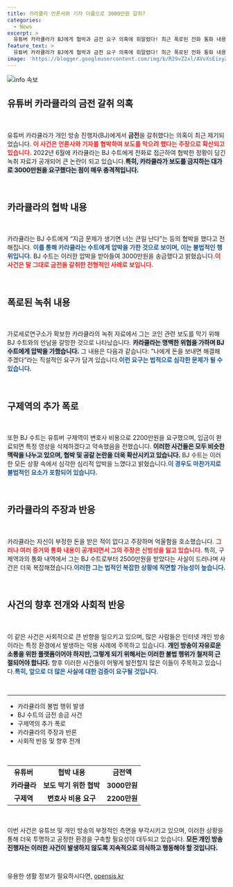 ```yaml
---
title: 카라큘라 언론사와 기자 이름으로 3000만원 갈취?
categories:
  - News
excerpt: >
  유튜버 카라큘라가 BJ에게 협박과 금전 요구 의혹에 휘말렸다! 최근 폭로된 전화 통화 내용을 통해 3000만원을 갈취했다는 주장이 제기되며, 논란이 가열되고 있다. 과연 진실은 무엇일까? 클릭해서 확인해보세요!
feature_text: >
  유튜버 카라큘라가 BJ에게 협박과 금전 요구 의혹에 휘말렸다! 최근 폭로된 전화 통화 내용을 통해 3000만원을 갈취했다는 주장이 제기되며, 논란이 가열되고 있다. 과연 진실은 무엇일까? 클릭해서 확인해보세요!
image: 'https://blogger.googleusercontent.com/img/b/R29vZ2xl/AVvXsEixyZcFfHzMRdzZMjFBmAUKJYCLCGyLL1o632UiGVXcaFdKo_bkvkuCioo0uUKlGfBVcT3P84aROyZIXSBEx3Aw5nCQ3pTgDom1WDC4m8eifvWiAmWEEVb4x6G_l8C0QH225ldMjyaFvpxGEBGNO37VmDTDMHGhJPq73UglMfDca1-0aw/s1600/blogspot.png'
---
```


<p><img src="https://blogger.googleusercontent.com/img/b/R29vZ2xl/AVvXsEixyZcFfHzMRdzZMjFBmAUKJYCLCGyLL1o632UiGVXcaFdKo_bkvkuCioo0uUKlGfBVcT3P84aROyZIXSBEx3Aw5nCQ3pTgDom1WDC4m8eifvWiAmWEEVb4x6G_l8C0QH225ldMjyaFvpxGEBGNO37VmDTDMHGhJPq73UglMfDca1-0aw/s1600/blogspot.png" alt="info 속보" /></p>

<h2 data-ke-size="size26">유튜버 카라큘라의 금전 갈취 의혹</h2>

<p data-ke-size="size16">&nbsp;</p>  

<p>유튜버 카라큘라가 개인 방송 진행자(BJ)에게서 <b>금전</b>을 갈취했다는 의혹이 최근 제기되었습니다. <b><span style="color: #ee2323;">이 사건은 언론사와 기자를 협박하여 보도를 막으려 했다는 주장으로 확산되고 있습니다.</span></b> 2022년 6월에 카라큘라는 BJ 수트에게 전화로 접근하여 협박한 정황이 담긴 녹취 자료가 공개되어 큰 논란이 되고 있습니다.<b><span style="background-color: #21538527;">특히, 카라큘라가 보도를 금지하는 대가로 3000만원을 요구했다는 점이 매우 충격적입니다.</span></b></p>

<p data-ke-size="size16">&nbsp;</p>  

<h2 data-ke-size="size26">카라큘라의 협박 내용</h2>

<p data-ke-size="size16">&nbsp;</p>  

<p>카라큘라는 BJ 수트에게 “지금 문제가 생기면 너는 큰일 난다”는 등의 협박을 했다고 전해집니다. <b><span style="color: #1a5490;">이를 통해 카라큘라는 수트에게 압박을 가한 것으로 보이며, 이는 불법적인 행위입니다.</span></b> BJ 수트는 이러한 압박을 받아들여 3000만원을 송금했다고 밝혔습니다.<b><span style="color: #ee2323;">이 사건은 말 그대로 금전을 갈취한 전형적인 사례로 보입니다.</span></b></p>

<p data-ke-size="size16">&nbsp;</p>  

<h2 data-ke-size="size26">폭로된 녹취 내용</h2>

<p data-ke-size="size16">&nbsp;</p>  

<p>가로세로연구소가 확보한 카라큘라의 녹취 자료에서 그는 코인 관련 보도를 막기 위해 BJ 수트와의 만남을 갈망한 것으로 나타났습니다. <b><span style="background-color: #21538527;">카라큘라는 명백한 위협을 가하며 BJ 수트에게 압박을 가했습니다.</span></b> 그 내용은 다음과 같습니다: “나에게 돈을 보내면 해결해 주겠다”라는 직설적인 요구가 담겨 있습니다.<b><span style="color: #1a5490;">이런 요구는 법적으로 심각한 문제가 될 수 있습니다.</span></b></p>

<p data-ke-size="size16">&nbsp;</p>  

<h2 data-ke-size="size26">구제역의 추가 폭로</h2>

<p data-ke-size="size16">&nbsp;</p>  

<p>또한 BJ 수트는 유튜버 구제역이 변호사 비용으로 2200만원을 요구했으며, 입금이 완료되면 특정 영상을 삭제하겠다고 약속했음을 전했습니다. <b><span style="background-color: #21538527;">이러한 사건들은 모두 비슷한 맥락을 나누고 있으며, 협박 및 공갈 논란을 더욱 확산시키고 있습니다.</span></b> BJ 수트는 이러한 모든 상황 속에서 심각한 심리적 압박을 느꼈다고 밝혔습니다.<b><span style="color: #1a5490;">이 경우도 마찬가지로 불법적인 요소가 포함되어 있습니다.</span></b></p>

<p data-ke-size="size16">&nbsp;</p>  

<h2 data-ke-size="size26">카라큘라의 주장과 반응</h2>

<p data-ke-size="size16">&nbsp;</p>  

<p>카라큘라는 자신이 부정한 돈을 받은 적이 없다고 주장하며 억울함을 호소했습니다. <b><span style="color: #ee2323;">그러나 여러 증거와 통화 내용이 공개되면서 그의 주장은 신빙성을 잃고 있습니다.</span></b> 특히, 구제역과의 통화 내역에서 그는 BJ 수트로부터 2500만원을 받았다는 사실이 드러나며 사건은 더욱 복잡해졌습니다.<b><span style="color: #1a5490;">이러한 그는 법적인 복잡한 상황에 직면할 가능성이 높습니다.</span></b></p>

<p data-ke-size="size16">&nbsp;</p>  

<h2 data-ke-size="size26">사건의 향후 전개와 사회적 반응</h2>

<p data-ke-size="size16">&nbsp;</p>  

<p>이 같은 사건은 사회적으로 큰 반향을 일으키고 있으며, 많은 사람들은 인터넷 개인 방송이라는 특정 환경에서 발생하는 악용 사례에 주목하고 있습니다. <b><span style="background-color: #21538527;">개인 방송이 자유로운 소통을 위한 플랫폼이어야 하지만, 그렇게 되기 위해서는 이러한 불법 행위가 철저히 근절되어야 합니다.</span></b> 향후 이러한 사건들이 어떻게 발전할지 많은 이들이 주목하고 있습니다.<b><span style="color: #1a5490;">특히, 앞으로 더 많은 사실에 대한 검증이 요구될 것입니다.</span></b></p>

<p data-ke-size="size16">&nbsp;</p>  

<hr>  

<ul>
<li>카라큘라의 불법 행위 발생</li>
<li>BJ 수트의 금전 송금 사건</li>
<li>구제역의 추가 폭로</li>
<li>카라큘라의 주장과 반론</li>
<li>사회적 반응 및 향후 전개</li>
</ul>

<p data-ke-size="size16">&nbsp;</p>

<table style="width: 100%; border-collapse: collapse;">
<tr>
<td style="text-align: center; height: 17px;"><b>유튜버</b></td>
<td style="text-align: center; height: 17px;"><b>협박 내용</b></td>
<td style="text-align: center; height: 17px;"><b>금전액</b></td>
</tr>
<tr>
<td style="text-align: center; height: 17px;"><b>카라큘라</b></td>
<td style="text-align: center; height: 17px;"><b>보도 막기 위한 협박</b></td>
<td style="text-align: center; height: 17px;"><b>3000만원</b></td>
</tr>
<tr>
<td style="text-align: center; height: 17px;"><b>구제역</b></td>
<td style="text-align: center; height: 17px;"><b>변호사 비용 요구</b></td>
<td style="text-align: center; height: 17px;"><b>2200만원</b></td>
</tr>
</table>

<p data-ke-size="size16">&nbsp;</p>  

<p>이번 사건은 유튜브 및 개인 방송의 부정적인 측면을 부각시키고 있으며, 이러한 상황을 통해 더욱 투명하고 공정한 환경을 구축할 필요성이 대두되고 있습니다. <b><span style="background-color: #21538527;">모든 개인 방송 진행자는 이러한 사건이 발생하지 않도록 지속적으로 의식하고 행동해야 할 것입니다.</span></b> <p data-ke-size="size16">&nbsp;</p>  </p>
유용한 생활 정보가 필요하시다면, <a href="https://opensis.kr" rel="dofollow">opensis.kr</a>


